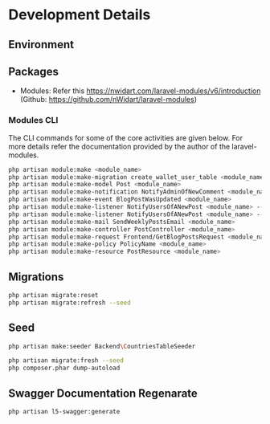 # Development Details

## Environment

## Packages
- Modules: Refer this https://nwidart.com/laravel-modules/v6/introduction (Github: https://github.com/nWidart/laravel-modules)

### Modules CLI
The CLI commands for some of the core activities are given below. For more details refer the documentation provided by the author of the laravel-modules.

```sh
php artisan module:make <module_name>
php artisan module:make-migration create_wallet_user_table <module_name>
php artisan module:make-model Post <module_name>
php artisan module:make-notification NotifyAdminOfNewComment <module_name>
php artisan module:make-event BlogPostWasUpdated <module_name>
php artisan module:make-listener NotifyUsersOfANewPost <module_name> --event=PostWasCreated
php artisan module:make-listener NotifyUsersOfANewPost <module_name> --event=PostWasCreated --queued
php artisan module:make-mail SendWeeklyPostsEmail <module_name>
php artisan module:make-controller PostController <module_name>
php artisan module:make-request Frontend/GetBlogPostsRequest <module_name>
php artisan module:make-policy PolicyName <module_name>
php artisan module:make-resource PostResource <module_name>
```

## Migrations
```sh
php artisan migrate:reset
php artisan migrate:refresh --seed
```

## Seed
```sh
php artisan make:seeder Backend\CountriesTableSeeder

php artisan migrate:fresh --seed
php composer.phar dump-autoload
```

## Swagger Documentation Regenarate
```sh
php artisan l5-swagger:generate
```